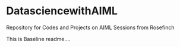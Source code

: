 # DatasciencewithAIML
Repository for Codes and Projects on AIML Sessions from Rosefinch

This is Baseline readme....
